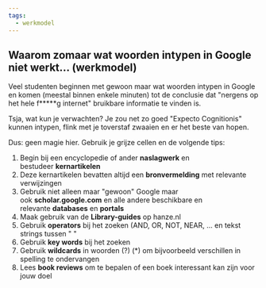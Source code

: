 ```yaml
---
tags:
  - werkmodel
---
```

## Waarom zomaar wat woorden intypen in Google niet werkt... (werkmodel)

Veel studenten beginnen met gewoon maar wat woorden intypen in Google en komen (meestal binnen enkele minuten) tot de conclusie dat "nergens op het hele f*****g internet" bruikbare informatie te vinden is. 

Tsja, wat kun je verwachten? Je zou net zo goed "Expecto Cognitionis" kunnen intypen, flink met je toverstaf zwaaien en er het beste van hopen. 

Dus: geen magie hier. Gebruik je grijze cellen en de volgende tips:

1. Begin bij een encyclopedie of ander **naslagwerk** en bestudeer **kernartikelen**
2. Deze kernartikelen bevatten altijd een **bronvermelding** met relevante verwijzingen
3. Gebruik niet alleen maar "gewoon" Google maar ook **scholar.google.com** en alle andere beschikbare en relevante **databases** en **portals**
4. Maak gebruik van de **Library-guides** op hanze.nl
5. Gebruik **operators** bij het zoeken (AND, OR, NOT, NEAR, ... en tekst strings tussen " "
6. Gebruik **key words** bij het zoeken
7. Gebruik **wildcards** in woorden (?) (*) om bijvoorbeeld verschillen in spelling te ondervangen 
9. Lees **book reviews** om te bepalen of een boek interessant kan zijn voor jouw doel


